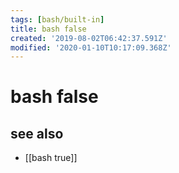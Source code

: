 ```yaml
---
tags: [bash/built-in]
title: bash false
created: '2019-08-02T06:42:37.591Z'
modified: '2020-01-10T10:17:09.368Z'
---
```


# bash false

## see also
- [[bash true]]
